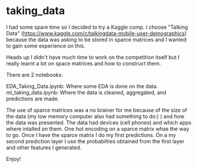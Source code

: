 # taking_data

I had some spare time so I decided to try a Kaggle comp. I choose "Talking Data" (https://www.kaggle.com/c/talkingdata-mobile-user-demographics) because the data was asking to be stored in sparce matrices and I wanted to gain some experience on this.

Heads up I didn't have much time to work on the competition itself but I really learnt a lot on space matrices and how to construct them.

There are 2 notebooks:

EDA_Taking_Data.ipynb: Where some EDA is done on the data.
ml_taking_data.ipynb: Where the data is cleaned, aggregated, and predictions are made.

The use of sparce matrices was a no brainer for me because of the size of the data (my low memory computer also had something to do:) ) and how the data was presented. The data had devices (cell phones) and which apps where intalled on them. One hot encoding on a sparce matrix whas the way to go.
Once I have the sparce matrix I do my first predictions. On a my second prediction layer I use the probabilties obtained from the first layer and other features I generated.

Enjoy!
